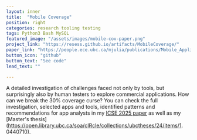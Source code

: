 ```yaml
---
layout: inner
title:  "Mobile Coverage"
position: right
categories: research tooling testing
tags: Python3 Bash MySQL
featured_image: "/assets/images/mobile-cov-paper.png"
project_link: "https://resess.github.io/artifacts/MobileCoverage/"
paper_link: "https://people.ece.ubc.ca/mjulia/publications/Mobile_Application_Coverage_ICSE2025.pdf"
button_icon: "github"
button_text: "See code"
lead_text: ""

---
```


A detailed investigation of challenges faced not only by tools, but surprisingly also by human testers to explore commercial applications. 
How can we break the 30% coverage curse? You can check the full investigation, selected apps and tools, identified patterns and recommendations for app analysts in my [ICSE 2025 paper](https://people.ece.ubc.ca/mjulia/publications/Mobile_Application_Coverage_ICSE2025.pdf) as well as my [Master's thesis](https://open.library.ubc.ca/soa/cIRcle/collections/ubctheses/24/items/1. 0440710). 
<!-- Also bundled, is a set of automation scripts for app exploration, statistics extraction and querying from the pattern database. -->

<!-- maybe put graph from fse presentation -->